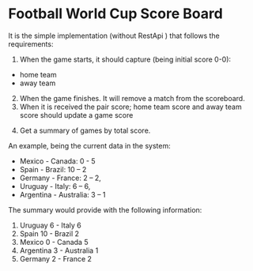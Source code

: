# Football World Cup Score Board

It is the simple implementation (without RestApi ) that follows the requirements:

1) When the game starts, it should capture (being initial score 0-0):
  * home team 
  * away team 
2) When the game finishes. It will remove a match from the scoreboard.
3) When it is received the pair score; home team score and away team score should update a game score
4. Get a summary of games by total score.

An example, being the current data in the system:
  * Mexico - Canada: 0 - 5
  * Spain - Brazil: 10 – 2
  * Germany - France: 2 – 2,
  * Uruguay - Italy: 6 – 6,
  * Argentina - Australia: 3 – 1

The summary would provide with the following information:
 1. Uruguay 6 - Italy 6 
 2. Spain 10 - Brazil 2 
 3. Mexico 0 - Canada 5 
 4. Argentina 3 - Australia 1
 5. Germany 2 - France 2
